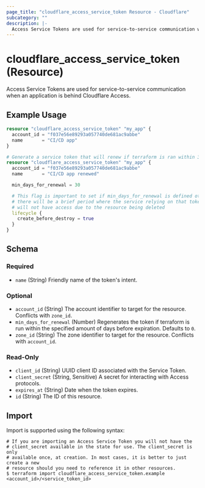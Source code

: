 ```yaml
---
page_title: "cloudflare_access_service_token Resource - Cloudflare"
subcategory: ""
description: |-
  Access Service Tokens are used for service-to-service communication when an application is behind Cloudflare Access.
---
```


# cloudflare_access_service_token (Resource)

Access Service Tokens are used for service-to-service communication when an application is behind Cloudflare Access.

## Example Usage

```terraform
resource "cloudflare_access_service_token" "my_app" {
  account_id = "f037e56e89293a057740de681ac9abbe"
  name       = "CI/CD app"
}

# Generate a service token that will renew if terraform is ran within 30 days of expiration
resource "cloudflare_access_service_token" "my_app" {
  account_id = "f037e56e89293a057740de681ac9abbe"
  name       = "CI/CD app renewed"

  min_days_for_renewal = 30

  # This flag is important to set if min_days_for_renewal is defined otherwise
  # there will be a brief period where the service relying on that token
  # will not have access due to the resource being deleted
  lifecycle {
    create_before_destroy = true
  }
}
```
<!-- schema generated by tfplugindocs -->
## Schema

### Required

- `name` (String) Friendly name of the token's intent.

### Optional

- `account_id` (String) The account identifier to target for the resource. Conflicts with `zone_id`.
- `min_days_for_renewal` (Number) Regenerates the token if terraform is run within the specified amount of days before expiration. Defaults to `0`.
- `zone_id` (String) The zone identifier to target for the resource. Conflicts with `account_id`.

### Read-Only

- `client_id` (String) UUID client ID associated with the Service Token.
- `client_secret` (String, Sensitive) A secret for interacting with Access protocols.
- `expires_at` (String) Date when the token expires.
- `id` (String) The ID of this resource.

## Import

Import is supported using the following syntax:
```shell
# If you are importing an Access Service Token you will not have the
# client_secret available in the state for use. The client_secret is only
# available once, at creation. In most cases, it is better to just create a new
# resource should you need to reference it in other resources.
$ terraform import cloudflare_access_service_token.example <account_id>/<service_token_id>
```
